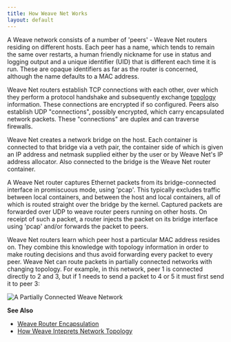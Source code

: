 ```yaml
---
title: How Weave Net Works
layout: default
---
```




A Weave network consists of a number of 'peers' - Weave Net routers
residing on different hosts. Each peer has a name, which tends to
remain the same over restarts, a human friendly nickname for use in
status and logging output and a unique identifier (UID) that is
different each time it is run.  These are opaque identifiers as far as
the router is concerned, although the name defaults to a MAC address.

Weave Net routers establish TCP connections with each other, over which they
perform a protocol handshake and subsequently exchange
[topology](/site/router-topology/network-topology.md) information. 
These connections are encrypted if
so configured. Peers also establish UDP "connections", possibly
encrypted, which carry encapsulated network packets. These
"connections" are duplex and can traverse firewalls.

Weave Net creates a network bridge on the host. Each container is
connected to that bridge via a veth pair, the container side of which
is given an IP address and netmask supplied either by the user or
by Weave Net's IP address allocator. Also connected to the bridge is the
Weave Net router container.

A Weave Net router captures Ethernet packets from its bridge-connected
interface in promiscuous mode, using 'pcap'. This typically excludes
traffic between local containers, and between the host and local
containers, all of which is routed straight over the bridge by the
kernel. Captured packets are forwarded over UDP to weave router peers
running on other hosts. On receipt of such a packet, a router injects
the packet on its bridge interface using 'pcap' and/or forwards the
packet to peers.

Weave Net routers learn which peer host a particular MAC address resides
on. They combine this knowledge with topology information in order to
make routing decisions and thus avoid forwarding every packet to every
peer. Weave Net can route packets in partially connected networks with
changing topology. For example, in this network, peer 1 is connected
directly to 2 and 3, but if 1 needs to send a packet to 4 or 5 it must
first send it to peer 3:

![A Partially Connected Weave Network](/site/images/top-diag1.png "Partially connected Weave Network")

**See Also**

 * [Weave Router Encapsulation](/site/router-topology/router-encapsulation.md)
 * [How Weave Inteprets Network Topology](/site/router-topology/network-topology.md)
